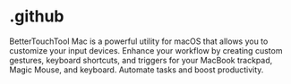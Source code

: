 # .github
BetterTouchTool Mac is a powerful utility for macOS that allows you to customize your input devices. Enhance your workflow by creating custom gestures, keyboard shortcuts, and triggers for your MacBook trackpad, Magic Mouse, and keyboard. Automate tasks and boost productivity.
